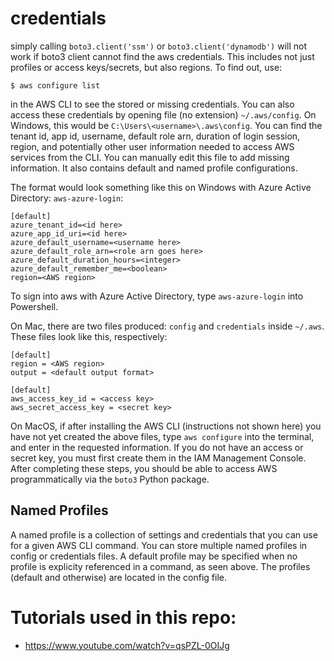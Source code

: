 # credentials
simply calling `boto3.client('ssm')` or `boto3.client('dynamodb')` will not work if boto3 client cannot find the aws credentials. This includes not just profiles or access keys/secrets, but also regions. To find out, use:
```
$ aws configure list
```
in the AWS CLI to see the stored or missing credentials. You can also access these credentials by opening file (no extension) `~/.aws/config`. On Windows, this would be `C:\Users\<username>\.aws\config`. You can find the tenant id, app id, username, default role arn, duration of login session, region, and potentially other user information needed to access AWS services from the CLI. You can manually edit this file to add missing information. It also contains default and named profile configurations.

The format would look something like this on Windows with Azure Active Directory: `aws-azure-login`:
```
[default]
azure_tenant_id=<id here>
azure_app_id_uri=<id here>
azure_default_username=<username here>
azure_default_role_arn=<role arn goes here>
azure_default_duration_hours=<integer>
azure_default_remember_me=<boolean>
region=<AWS region>
```

To sign into aws with Azure Active Directory, type `aws-azure-login` into Powershell.

On Mac, there are two files produced: `config` and `credentials` inside `~/.aws`. These files look like this, respectively:
```
[default]
region = <AWS region>
output = <default output format>
```
```
[default]
aws_access_key_id = <access key>
aws_secret_access_key = <secret key>
```

On MacOS, if after installing the AWS CLI (instructions not shown here) you have not yet created the above files, type `aws configure` into the terminal, and enter in the requested information. If you do not have an access or secret key, you must first create them in the IAM Management Console. After completing these steps, you should be able to access AWS programmatically via the `boto3` Python package.

## Named Profiles
A named profile is a collection of settings and credentials that you can use for a given AWS CLI command. You can store multiple named profiles in config or credentials files. A default profile may be specified when no profile is explicity referenced in a command, as seen above. The profiles (default and otherwise) are located in the config file.

# Tutorials used in this repo:
* https://www.youtube.com/watch?v=qsPZL-0OIJg